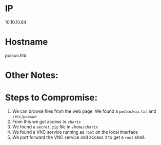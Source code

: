 
# IP
10.10.10.84

# Hostname
poison.htb

# Other Notes:



# Steps to Compromise:
1. We can browse files from the web page. We found a `pwdbackup.txt` and `/etc/passwd`
2. From this we got access to `charix`
3. We found a `secret.zip` file in `/home/charix`
4. We found a VNC service running as `root` on the local interface
5. We port forward the VNC service and access it to get a `root` shell.
